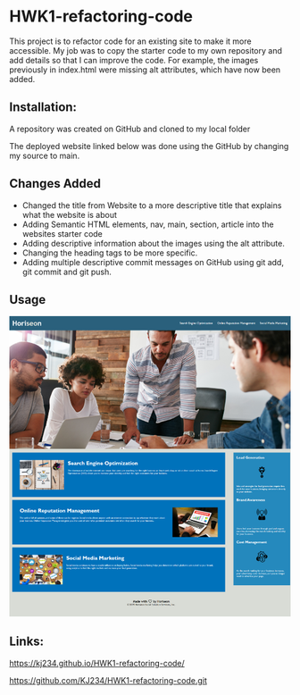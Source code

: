 # HWK1-refactoring-code

This project is to refactor code for an existing site to make it more accessible. My job was to copy the starter code to my own repository and add details so that I can improve the code. For example, the images previously in index.html were missing alt attributes, which have now been added.

## Installation:

A repository was created on GitHub and cloned to my local folder

The deployed website linked below was done using the GitHub by changing my source to main.


## Changes Added
 
* Changed the title from Website to a more descriptive title that explains what the website is about
* Adding Semantic HTML elements, nav, main, section, article into the websites starter code
* Adding descriptive information about the images using the alt attribute.
* Changing the heading tags to be more specific.
* Adding multiple descriptive commit messages on GitHub using git add, git commit and git push.




<!--  add image screenshot.png -->

## Usage

![The following is a screenshot of the deployed website](screenshot.png "Horiseon Social Solution Services ")



## Links:

https://kj234.github.io/HWK1-refactoring-code/


https://github.com/KJ234/HWK1-refactoring-code.git






